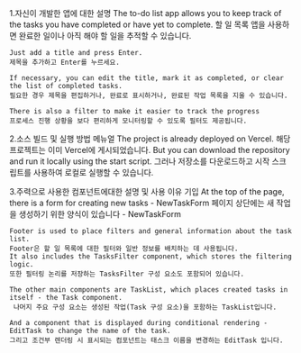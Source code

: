 1.자신이 개발한 앱에 대한 설명
    The to-do list app allows you to keep track of the tasks you have completed or have yet to complete. 
    할 일 목록 앱을 사용하면 완료한 일이나 아직 해야 할 일을 추적할 수 있습니다.

    Just add a title and press Enter. 
    제목을 추가하고 Enter를 누르세요.

    If necessary, you can edit the title, mark it as completed, or clear the list of completed tasks. 
    필요한 경우 제목을 편집하거나, 완료로 표시하거나, 완료된 작업 목록을 지울 수 있습니다.
    
    There is also a filter to make it easier to track the progress
    프로세스 진행 상황을 보다 편리하게 모니터링할 수 있도록 필터도 제공됩니다.

2.소스 빌드 및 실행 방법 메뉴얼
    The project is already deployed on Vercel.
    해당 프로젝트는 이미 Vercel에 게시되었습니다.
    But you can download the repository and run it locally using the start script.
    그러나 저장소를 다운로드하고 시작 스크립트를 사용하여 로컬로 실행할 수 있습니다.

3.주력으로 사용한 컴포넌트에대한 설명 및 사용 이유 기입
    At the top of the page, there is a form for creating new tasks - NewTaskForm
    페이지 상단에는 새 작업을 생성하기 위한 양식이 있습니다 - NewTaskForm

    Footer is used to place filters and general information about the task list.
    Footer은 할 일 목록에 대한 필터와 일반 정보를 배치하는 데 사용됩니다.
    It also includes the TasksFilter component, which stores the filtering logic.
    또한 필터링 논리를 저장하는 TasksFilter 구성 요소도 포함되어 있습니다.

    The other main components are TaskList, which places created tasks in itself - the Task component.
     나머지 주요 구성 요소는 생성된 작업(Task 구성 요소)을 포함하는 TaskList입니다.

    And a component that is displayed during conditional rendering - EditTask to change the name of the task.
    그리고 조건부 렌더링 시 표시되는 컴포넌트는 태스크 이름을 변경하는 EditTask 입니다.

    
    
 
